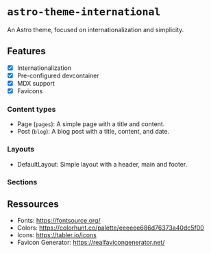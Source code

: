 # `astro-theme-international`

An Astro theme, focused on internationalization and simplicity.

## Features

- [x] Internationalization
- [x] Pre-configured devcontainer
- [x] MDX support
- [x] Favicons

### Content types

- Page (`pages`): A simple page with a title and content.
- Post (`blog`): A blog post with a title, content, and date.

### Layouts

- DefaultLayout: Simple layout with a header, main and footer.

### Sections


## Ressources

- Fonts: https://fontsource.org/
- Colors: https://colorhunt.co/palette/eeeeee686d76373a40dc5f00
- Icons: https://tabler.io/icons
- Favicon Generator: https://realfavicongenerator.net/
